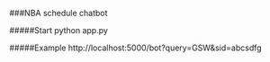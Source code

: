 ###NBA schedule chatbot

#####Start
python app.py

#####Example
http://localhost:5000/bot?query=GSW&sid=abcsdfg
